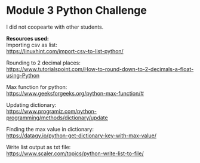 # Module 3 Python Challenge

I did not coopearte with other students.

<b>Resources used:</b></br>
Importing csv as list:</br>
https://linuxhint.com/import-csv-to-list-python/

Rounding to 2 decimal places:</br>
https://www.tutorialspoint.com/How-to-round-down-to-2-decimals-a-float-using-Python

Max function for python:</br>
https://www.geeksforgeeks.org/python-max-function/#

Updating dictionary:</br>
https://www.programiz.com/python-programming/methods/dictionary/update

Finding the max value in dictionary:</br>
https://datagy.io/python-get-dictionary-key-with-max-value/

Write list output as txt file:</br>
https://www.scaler.com/topics/python-write-list-to-file/
